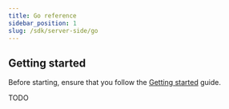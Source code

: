 ```yaml
---
title: Go reference
sidebar_position: 1
slug: /sdk/server-side/go
---
```


## Getting started

Before starting, ensure that you follow the [Getting started](/) guide.

TODO
